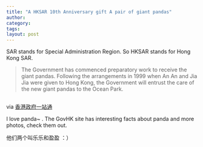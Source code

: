```yaml
---
title: "A HKSAR 10th Anniversary gift A pair of giant pandas"
author:
category: 
tags: 
layout: post
---
```

SAR stands for Special Administration Region. So HKSAR stands for Hong Kong SAR.

<blockquote>

The Government has commenced preparatory work to receive the giant pandas.  Following the arrangements in 1999 when An An and Jia Jia were given to Hong Kong, the Government will entrust the care of the new giant pandas to the Ocean Park.

</blockquote>

<img src="http://www.gov.hk/en/theme/10/panda/images/panda1.jpg" alt="" />

via <a href="http://www.gov.hk/en/theme/10/panda/index.htm">香港政府一站通</a>

I love panda~ . The GovHK site has interesting facts about panda and more photos, check them out.

他们两个叫乐乐和盈盈 ：）

<img src="http://www.gov.hk/en/theme/10/panda/images/name_card.jpg" alt="" />

